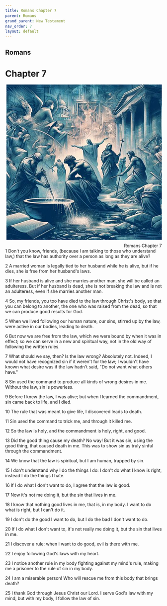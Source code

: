 ```yaml
---
title: Romans Chapter 7
parent: Romans
grand_parent: New Testament
nav_order: 7
layout: default
---
```


## Romans

# Chapter 7

<div style="clear: both; text-align: right;">
    <img src="/assets/Image/Romans/500/7.jpg" alt="Romans Chapter 7" class="chapter-image" style="max-width: 100%; height: auto; float: right; margin: 0 0 10px 10px; padding-left: 10%;">
    <figcaption style="font-size: 14px;">Romans Chapter 7</figcaption>
</div>
1 Don't you know, friends, (because I am talking to those who understand law,) that the law has authority over a person as long as they are alive?

2 A married woman is legally tied to her husband while he is alive, but if he dies, she is free from her husband's laws.

3 If her husband is alive and she marries another man, she will be called an adulteress. But if her husband is dead, she is not breaking the law and is not an adulteress, even if she marries another man.

4 So, my friends, you too have died to the law through Christ's body, so that you can belong to another, the one who was raised from the dead, so that we can produce good results for God.

5 When we lived following our human nature, our sins, stirred up by the law, were active in our bodies, leading to death.

6 But now we are free from the law, which we were bound by when it was in effect; so we can serve in a new and spiritual way, not in the old way of following the written rules.

7 What should we say, then? Is the law wrong? Absolutely not. Indeed, I would not have recognized sin if it weren't for the law; I wouldn't have known what desire was if the law hadn't said, "Do not want what others have."

8 Sin used the command to produce all kinds of wrong desires in me. Without the law, sin is powerless.

9 Before I knew the law, I was alive; but when I learned the commandment, sin came back to life, and I died.

10 The rule that was meant to give life, I discovered leads to death.

11 Sin used the command to trick me, and through it killed me.

12 So the law is holy, and the commandment is holy, right, and good.

13 Did the good thing cause my death? No way! But it was sin, using the good thing, that caused death in me. This was to show sin as truly sinful through the commandment.

14 We know that the law is spiritual, but I am human, trapped by sin.

15 I don't understand why I do the things I do: I don't do what I know is right, instead I do the things I hate.

16 If I do what I don't want to do, I agree that the law is good.

17 Now it's not me doing it, but the sin that lives in me.

18 I know that nothing good lives in me, that is, in my body. I want to do what is right, but I can't do it.

19 I don't do the good I want to do, but I do the bad I don't want to do.

20 If I do what I don't want to, it's not really me doing it, but the sin that lives in me.

21 I discover a rule: when I want to do good, evil is there with me.

22 I enjoy following God's laws with my heart.

23 I notice another rule in my body fighting against my mind's rule, making me a prisoner to the rule of sin in my body.

24 I am a miserable person! Who will rescue me from this body that brings death?

25 I thank God through Jesus Christ our Lord. I serve God's law with my mind, but with my body, I follow the law of sin.


